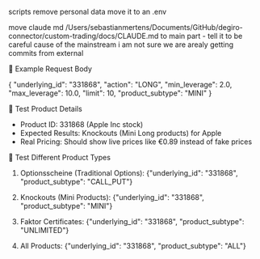 scripts remove personal data move it to an .env 

move claude md /Users/sebastianmertens/Documents/GitHub/degiro-connector/custom-trading/docs/CLAUDE.md to main part - tell it to be careful cause of the mainstream i am not sure we are arealy getting commits from external


  📝 Example Request Body

  {
    "underlying_id": "331868",
    "action": "LONG",
    "min_leverage": 2.0,
    "max_leverage": 10.0,
    "limit": 10,
    "product_subtype": "MINI"
  }

  🍎 Test Product Details

  - Product ID: 331868 (Apple Inc stock)
  - Expected Results: Knockouts (Mini Long products) for Apple
  - Real Pricing: Should show live prices like €0.89 instead of fake prices

  🎯 Test Different Product Types

  1. Optionsscheine (Traditional Options):
  {"underlying_id": "331868", "product_subtype": "CALL_PUT"}

  2. Knockouts (Mini Products):
  {"underlying_id": "331868", "product_subtype": "MINI"}

  3. Faktor Certificates:
  {"underlying_id": "331868", "product_subtype": "UNLIMITED"}

  4. All Products:
  {"underlying_id": "331868", "product_subtype": "ALL"}